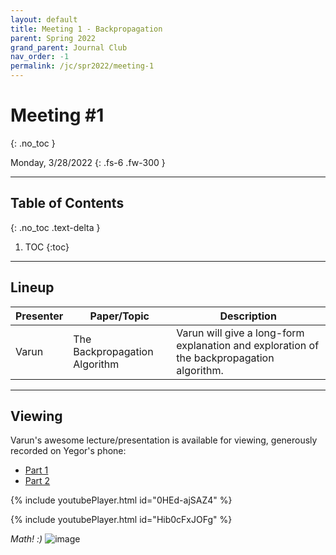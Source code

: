 ```yaml
---
layout: default
title: Meeting 1 - Backpropagation
parent: Spring 2022
grand_parent: Journal Club
nav_order: -1
permalink: /jc/spr2022/meeting-1
---
```


# Meeting #1
{: .no_toc }

Monday, 3/28/2022
{: .fs-6 .fw-300 }

---

## Table of Contents
{: .no_toc .text-delta }

1. TOC
{:toc}

---


## Lineup

| Presenter | Paper/Topic | Description |
| --- | --- | --- |
| Varun | The Backpropagation Algorithm | Varun will give a long-form explanation and exploration of the backpropagation algorithm. |

---

## Viewing
Varun's awesome lecture/presentation is available for viewing, generously recorded on Yegor's phone:
- [Part 1](https://drive.google.com/file/d/1ZP74BWm3JYMUvcPp1i9yMrYTSKf_zdjk/view?usp=sharing)
- [Part 2](https://drive.google.com/file/d/1QaVkqC5tWH4sROZkv26zLU1Jo7hFXzV_/view?usp=sharing)

{% include youtubePlayer.html id="0HEd-ajSAZ4" %}

{% include youtubePlayer.html id="Hib0cFxJOFg" %}

*Math! :)*
![image](https://user-images.githubusercontent.com/73039742/161366675-2acbed8b-9a56-452c-a8a4-af4140120cea.png)

